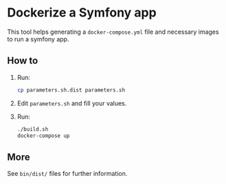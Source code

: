 # Dockerize a Symfony app

This tool helps generating a `docker-compose.yml` file and necessary images to run a symfony app.

## How to

1. Run:
   ```sh
   cp parameters.sh.dist parameters.sh
   ```

2. Edit `parameters.sh` and fill your values.

3. Run:
   ```sh
   ./build.sh
   docker-compose up
   ```

## More

See `bin/dist/` files for further information.

